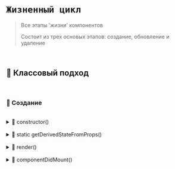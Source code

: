 # `Жизненный цикл`
> Все этапы 'жизни' компонентов
> 
> Состоит из трех основых этапов: создание, обновление и удаление


<br>

## 🚩 Классовый подход

<br>

### 🔴 Создание

<br>

<details>
<summary>🔹 constructor()</summary>
    <br>
👉 Вызывается при создании компонента. В нем обычно инициализируются начальные значения состояния и привязываются обработчики событий   
</details>

<br>

<details>
<summary>🔹 static getDerivedStateFromProps()</summary>
    
</details>

<br>

<details>
<summary>🔹 render()</summary>
    
</details>

<br>

<details>
<summary>🔹 componentDidMount()</summary>
    
</details>
